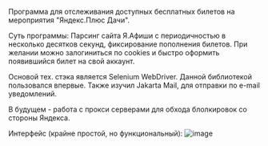 Программа для отслеживания доступных бесплатных билетов на мероприятия "Яндекс.Плюс Дачи".

Суть программы:
Парсинг сайта Я.Афиши с периодичностью в несколько десятков секунд, фиксирование пополнения билетов.
При желании можно залогиниться по cookies и быстро оформить появившийся билет на свой аккаунт.

Основой тех. стэка является Selenium WebDriver. Данной библиотекой пользовался впервые. Также изучил Jakarta Mail, для отправки по e-mail уведомлений.

  В будущем - работа с прокси серверами для обхода блолкировок со стороны Яндекса.

Интерфейс (крайне простой, но функциональный):
![image](https://github.com/user-attachments/assets/c16bf11d-6188-415d-9f31-01a7f4fb7b85)

